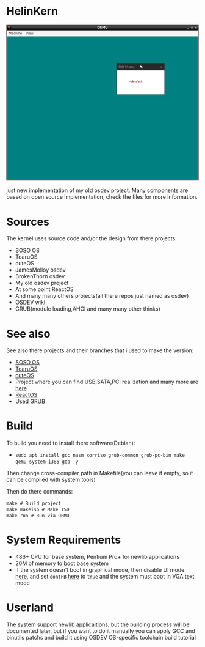 # HelinKern

![screenshot](res/screenshot.png)

just new implementation of my old osdev project. Many components are based on open source implementation, check the files for more information.
# Sources
The kernel uses source code and/or the design from there projects:
- SOSO OS
- ToaruOS
- cuteOS
- JamesMolloy osdev
- BrokenThorn osdev
- My old osdev project
- At some point ReactOS
- And many many others projects(all there repos just named as osdev)
- OSDEV wiki
- GRUB(module loading,AHCI and many many other thinks)
# See also
See also there projects and their branches that i used to make the version:
- [SOSO OS](https://github.com/ozkl/soso)
- [ToaruOS](https://github.com/klange/toaruos/tree/toaru-1.x)
- [cuteOS](https://github.com/a-darwish/cuteOS)
- Project where you can find USB,SATA,PCI realization and many more are [here](https://github.com/pdoane/osdev)
- [ReactOS](https://github.com/reactos/reactos)
- [Used GRUB](https://github.com/rhboot/grub2)
# Build
To build you need to install there software(Debian):
- `sudo apt install gcc nasm xorriso grub-common grub-pc-bin make qemu-system-i386 gdb -y`

Then change cross-compiler path in Makefile(you can leave it empty, so it can be compiled with system tools)

Then do there commands:
```console
make # Build project
make makeiso # Make ISO
make run # Run via QEMU
```

# System Requirements
- 486+ CPU for base system, Pentium Pro+ for newlib applications
- 20M of memory to boot base system
- If the system doesn't boot in graphical mode, then disable UI mode [here](src/arch/x86/boot.s), and set `dontFB` [here](src/arch/x86/arch.c) to `true` and the system must boot in VGA text mode

# Userland
The system support newlib applicaitions, but the building process will be documented later, but if you want to do it manually you can apply GCC and binutils patchs and build it using OSDEV OS-specific toolchain build tutorial

